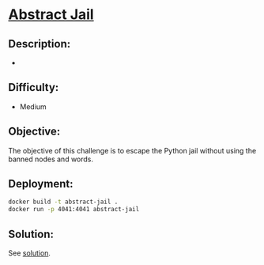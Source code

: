 # [**Abstract Jail**](#)

## Description:
* 

## Difficulty:
* Medium

## Objective:
The objective of this challenge is to escape the Python jail without using the banned nodes and words.

## Deployment:
```sh
docker build -t abstract-jail .
docker run -p 4041:4041 abstract-jail
```

## Solution:
See [solution](solution/).
